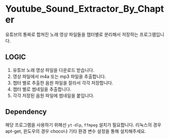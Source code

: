 # Youtube_Sound_Extractor_By_Chapter

유튜브의 통짜로 합쳐진 노래 영상 파일들을 챕터별로 분리해서 저장하는 프로그램입니다.

## LOGIC

1. 유튜브 노래 영상 파일을 다운로드 받습니다.
2. 영상 파일에서 m4a 또는 mp3 파일을 추출합니다.
3. 챕터 별로 추출한 음원 파일을 잘라서 각각 저장합니다.
4. 챕터 별로 썸네일을 추출합니다.
5. 각각 저장된 음원 파일에 썸네일을 붙입니다.

## Dependency

해당 프로그램을 사용하기 위해선 `yt-dlp`, `ffmpeg` 설치가 필요합니다. 리눅스의 경우 apt-get, 윈도우의 경우 choco나 기타 환경 변수 설정을 통해 설치해주세요.
